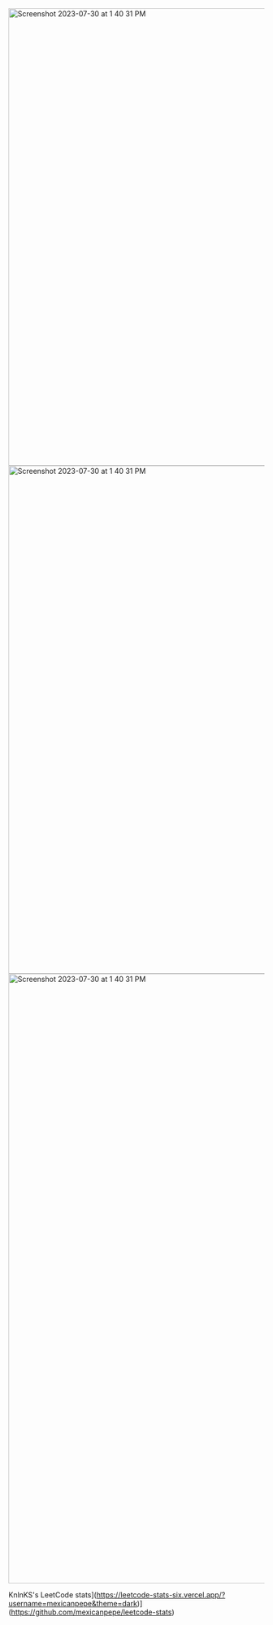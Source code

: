 <img width="900" alt="Screenshot 2023-07-30 at 1 40 31 PM" src="https://github.com/mexicanpepe/mexicanpepe/assets/104655832/426625f7-6399-476c-a749-ca0acc08f13c">

<img width="1000" alt="Screenshot 2023-07-30 at 1 40 31 PM" src="https://github.com/mexicanpepe/mexicanpepe/assets/104655832/ed05cbfc-731c-472a-8d60-73c538d3d84e">

<img width="1200" alt="Screenshot 2023-07-30 at 1 40 31 PM" src="https://github.com/mexicanpepe/mexicanpepe/assets/104655832/c949ca03-4a3d-42d4-b734-2fdb45464f2d">



KnlnKS's LeetCode stats](https://leetcode-stats-six.vercel.app/?username=mexicanpepe&theme=dark)](https://github.com/mexicanpepe/leetcode-stats)
<!--
**mexicanpepe/mexicanpepe** is a ✨ _special_ ✨ repository because its `README.md` (this file) appears on your GitHub profile.

Here are some ideas to get you started:

- 🔭 I’m currently working on ...
- 🌱 I’m currently learning ...
- 👯 I’m looking to collaborate on ...
- 🤔 I’m looking for help with ...
- 💬 Ask me about ...
- 📫 How to reach me: ...
- 😄 Pronouns: ...
- ⚡ Fun fact: ...
-->
